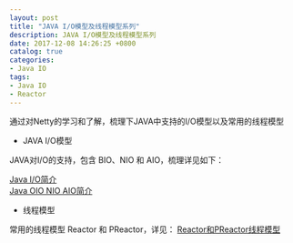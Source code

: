 ```yaml
---
layout: post
title: "JAVA I/O模型及线程模型系列"
description: JAVA I/O模型及线程模型系列
date: 2017-12-08 14:26:25 +0800
catalog: true
categories:
- Java IO
tags:
- Java IO
- Reactor
---
```


通过对Netty的学习和了解，梳理下JAVA中支持的I/O模型以及常用的线程模型  

- JAVA I/O模型  

JAVA对I/O的支持，包含 BIO、NIO 和 AIO，梳理详见如下：  

[Java I/O简介](/blog/20171023/java-io-summary.html)  
[Java OIO NIO AIO简介](/blog/20171106/java-oio-nio-aio.html)  


- 线程模型  

常用的线程模型 Reactor 和 PReactor，详见： [Reactor和PReactor线程模型](/blog/20171107/thread-model.html)  